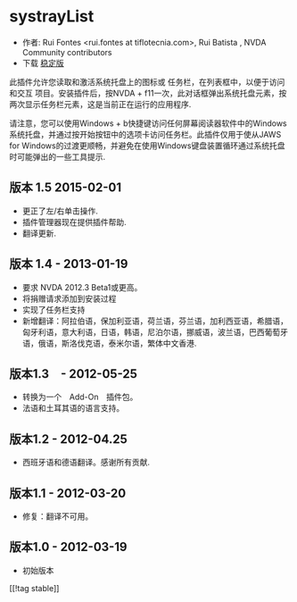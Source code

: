# systrayList #

*   作者: Rui Fontes <rui.fontes at tiflotecnia.com>, Rui Batista
    <ruiandrebatista at gmail.com>, NVDA Community contributors
*   下载 [稳定版][1]


此插件允许您读取和激活系统托盘上的图标或
任务栏，在列表框中，以便于访问和交互
项目。安装插件后，按NVDA + f11一次，此对话框弹出系统托盘元素，按两次显示任务栏元素，这是当前正在运行的应用程序.

请注意，您可以使用Windows + b快捷键访问任何屏幕阅读器软件中的Windows系统托盘，并通过按开始按钮中的选项卡访问任务栏。此插件仅用于使从JAWS for Windows的过渡更顺畅，并避免在使用Windows键盘装置循环通过系统托盘时可能弹出的一些工具提示.


## 版本 1.5 2015-02-01 ##

* 更正了左/右单击操作.
* 插件管理器现在提供插件帮助.
* 翻译更新.

## 版本 1.4 - 2013-01-19 ##

* 要求 NVDA 2012.3 Beta1或更高。
* 将捐赠请求添加到安装过程
* 实现了任务栏支持
* 新增翻译：阿拉伯语，保加利亚语，荷兰语，芬兰语，加利西亚语，希腊语，匈牙利语，意大利语，日语，韩语，尼泊尔语，挪威语，波兰语，巴西葡萄牙语，俄语，斯洛伐克语，泰米尔语，繁体中文香港.

## 版本1.3　- 2012-05-25 ##

* 转换为一个　Add-On　插件包。
* 法语和土耳其语的语言支持。

## 版本1.2 - 2012-04.25 ##

* 西班牙语和德语翻译。感谢所有贡献.

## 版本1.1 - 2012-03-20 ##

* 修复：翻译不可用。

## 版本1.0 - 2012-03-19 ##

* 初始版本


[[!tag stable]]

[1]: https://addons.nvda-project.org/files/get.php?file=st
